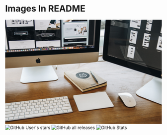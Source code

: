 # Images In README

![](img/newimg2.jpg)
![GitHub User's stars](https://img.shields.io/github/stars/georgeedgar00/georgeedgar00?style=social)
![GitHub all releases](https://img.shields.io/github/downloads/georgeedgar00/georgeedgar00/total)
![GitHub Stats](https://github-readme-stats.vercel.app/api?username=georgeedgar00&theme=radical)
